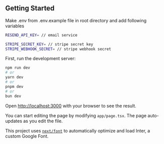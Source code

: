 ## Getting Started

Make .env from .env.example file in root directory and add following variables

```bash
RESEND_API_KEY= // email service

STRIPE_SECRET_KEY= // stripe secret key
STRIPE_WEBHOOK_SECRET= // stripe webhook secret
```

First, run the development server:

```bash
npm run dev
# or
yarn dev
# or
pnpm dev
# or
bun dev
```

Open [http://localhost:3000](http://localhost:3000) with your browser to see the result.

You can start editing the page by modifying `app/page.tsx`. The page auto-updates as you edit the file.

This project uses [`next/font`](https://nextjs.org/docs/basic-features/font-optimization) to automatically optimize and load Inter, a custom Google Font.
